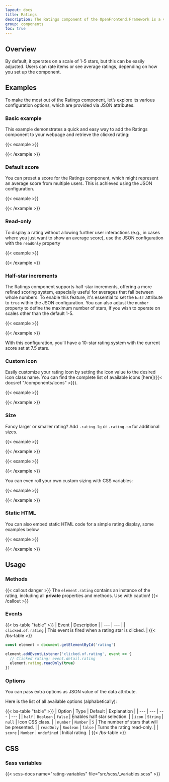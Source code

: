 ```yaml
---
layout: docs
title: Ratings
description: The Ratings component of the OpenFrontend.Framework is a versatile and interactive way to incorporate star ratings into your web applications.
group: components
toc: true
---
```


## Overview
By default, it operates on a scale of 1-5 stars, but this can be easily adjusted. Users can rate items or see average ratings, depending on how you set up the component.

## Examples
To make the most out of the Ratings component, let’s explore its various configuration options, which are provided via JSON attributes.

### Basic example
This example demonstrates a quick and easy way to add the Ratings component to your webpage and retrieve the clicked rating:

{{< example >}}
<div data-of-rating id="rating"></div>

<script>
  const element = document.getElementById('rating');

  element.addEventListener('clicked.of.rating', (event) => {
    alert(`Clicked rating: ${event.detail.rating}`);
    element.rating.readOnly(true);
  });
</script>
{{< /example >}}

### Default score
You can preset a score for the Ratings component, which might represent an average score from multiple users. This is achieved using the JSON configuration.

{{< example >}}
<div data-of-rating='{"score": 3}'></div>
{{< /example >}}

### Read-only
To display a rating without allowing further user interactions (e.g., in cases where you just want to show an average score), use the JSON configuration with the `readOnly` property

{{< example >}}
<div data-of-rating='{"score": 3, "readOnly": true}'></div>
{{< /example >}}

### Half-star increments
The Ratings component supports half-star increments, offering a more refined scoring system, especially useful for averages that fall between whole numbers. To enable this feature, it's essential to set the `half` attribute to `true` within the JSON configuration. You can also adjust the `number` property to define the maximum number of stars, if you wish to operate on scales other than the default 1-5.

{{< example >}}
<div data-of-rating='{"half": true, "number": 10, "score": 7.5}'></div>
{{< /example >}}

With this configuration, you'll have a 10-star rating system with the current score set at 7.5 stars.

### Custom icon

Easily customize your rating icon by setting the icon value to the desired icon class name. You can find the complete list of available icons [here]({{< docsref "/components/icons" >}}).


{{< example >}}
<div class="mb-2">
  <div data-of-rating='{"half": true, "number": 10, "score": 7.5, "icon" : "ofi-heart"}'></div>
</div>
<div>
  <div data-of-rating='{"half": true, "number": 10, "score": 7.5, "icon" : "ofi-heart-fill"}'></div>
</div>
{{< /example >}}

### Size
Fancy larger or smaller rating? Add `.rating-lg` or `.rating-sm` for additional sizes.

{{< example >}}
<div class="rating-lg" data-of-rating='{"score": 3}'></div>
{{< /example >}}

{{< example >}}
<div class="rating-sm" data-of-rating='{"score": 3}'></div>
{{< /example >}}

You can even roll your own custom sizing with CSS variables:

{{< example >}}
<div data-of-rating='{"score": 3}' style="--bs-rating-font-size: .25rem;"></div>
{{< /example >}}


### Static HTML
You can also embed static HTML code for a simple rating display, some examples below

{{< example >}}
<div class="mb-1">
  <div class="rating rating-lg">
    <i class="star-on-png"></i>
    <i class="star-on-png"></i>
    <i class="star-on-png"></i>
    <i class="star-half-png"></i>
    <i class="star-off-png"></i>
  </div>
</div>

<div class="mb-1">
  <div class="rating">
    <i class="star-on-png"></i>
    <i class="star-on-png"></i>
    <i class="star-on-png"></i>
    <i class="star-half-png"></i>
    <i class="star-off-png"></i>
  </div>
</div>

<div class="mb-4">
  <div class="rating rating-sm">
    <i class="star-on-png"></i>
    <i class="star-on-png"></i>
    <i class="star-on-png"></i>
    <i class="star-half-png"></i>
    <i class="star-off-png"></i>
  </div>
</div>

<div class="mb-1">
  <div class="rating rating-lg">
    <i class="star-on-png ofi-heart-fill"></i>
    <i class="star-on-png ofi-heart-fill"></i>
    <i class="star-on-png ofi-heart-fill"></i>
    <i class="star-half-png ofi-heart-fill"></i>
    <i class="star-off-png ofi-heart-fill"></i>
  </div>
</div>

<div class="mb-1">
  <div class="rating">
    <i class="star-on-png ofi-heart-fill"></i>
    <i class="star-on-png ofi-heart-fill"></i>
    <i class="star-on-png ofi-heart-fill"></i>
    <i class="star-half-png ofi-heart-fill"></i>
    <i class="star-off-png ofi-heart-fill"></i>
  </div>
</div>

<div>
  <div class="rating rating-sm">
    <i class="star-on-png ofi-heart-fill"></i>
    <i class="star-on-png ofi-heart-fill"></i>
    <i class="star-on-png ofi-heart-fill"></i>
    <i class="star-half-png ofi-heart-fill"></i>
    <i class="star-off-png ofi-heart-fill"></i>
  </div>
</div>

{{< /example >}}
## Usage

### Methods

{{< callout danger >}}
The `element.rating` contains an instance of the rating, including all **private** properties and methods. Use with caution!
{{< /callout >}}

### Events

{{< bs-table "table" >}}
| Event | Description |
| --- | --- |
| `clicked.of.rating` | This event is fired when a rating star is clicked. |
{{< /bs-table >}}

```js
const element = document.getElementById('rating')

element.addEventListener('clicked.of.rating', event => {
  // Clicked rating: event.detail.rating
  element.rating.readOnly(true)
})
```

### Options

You can pass extra options as JSON value of the data attribute.

Here is the list of all available options (alphabetically):

{{< bs-table "table" >}}
| Option | Type | Default | Explanation |
| --- | --- | --- | --- |
| `half` | `Boolean` | `false` | Enables half star selection. |
| `icon` | `String` | `null` | Icon CSS class. |
| `number` | `Number` | `5` | The number of stars that will be presented. |
| `readOnly` | `Boolean` | `false` | Turns the rating read-only. |
| `score` | `Number` | `undefined` | Initial rating. |
{{< /bs-table >}}

## CSS

### Sass variables

{{< scss-docs name="rating-variables" file="src/scss/_variables.scss" >}}
